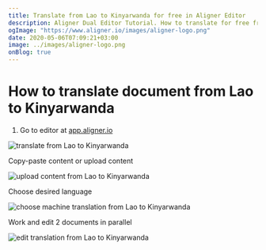 ```yaml
---
title: Translate from Lao to Kinyarwanda for free in Aligner Editor
description: Aligner Dual Editor Tutorial. How to translate for free from Lao to Kinyarwanda. Aligner is multilingual document management platform. 
ogImage: "https://www.aligner.io/images/aligner-logo.png"
date: 2020-05-06T07:09:21+03:00
image: ../images/aligner-logo.png
onBlog: true
---
```


# How to translate document from Lao to Kinyarwanda

1. Go to editor at [app.aligner.io](https://app.aligner.io "Aligner App web page")

![translate from Lao to Kinyarwanda](../aligner-blank-editor.png "translate from Lao to Kinyarwanda")

Copy-paste content or upload content

![upload content from Lao to Kinyarwanda](../aligner-uploaded-document.png "upload content from Lao to Kinyarwanda")

Choose desired language

![choose machine translation from Lao to Kinyarwanda](../aligner-language-dropdown.png "choose machine translation from Lao to Kinyarwanda")

Work and edit 2 documents in parallel

![edit translation from Lao to Kinyarwanda](../aligner-double-sitded-editor.png "edit translation from Lao to Kinyarwanda")

